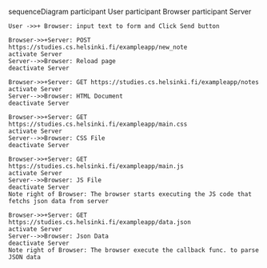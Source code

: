 sequenceDiagram
participant User
participant Browser
participant Server

    User ->>+ Browser: input text to form and Click Send button

    Browser->>+Server: POST https://studies.cs.helsinki.fi/exampleapp/new_note
    activate Server
    Server-->>Browser: Reload page
    deactivate Server

    Browser->>+Server: GET https://studies.cs.helsinki.fi/exampleapp/notes
    activate Server
    Server-->>Browser: HTML Document
    deactivate Server

    Browser->>+Server: GET https://studies.cs.helsinki.fi/exampleapp/main.css
    activate Server
    Server-->>Browser: CSS File
    deactivate Server

    Browser->>+Server: GET https://studies.cs.helsinki.fi/exampleapp/main.js
    activate Server
    Server-->>Browser: JS File
    deactivate Server
    Note right of Browser: The browser starts executing the JS code that fetchs json data from server

    Browser->>+Server: GET https://studies.cs.helsinki.fi/exampleapp/data.json
    activate Server
    Server-->>Browser: Json Data
    deactivate Server
    Note right of Browser: The browser execute the callback func. to parse JSON data
